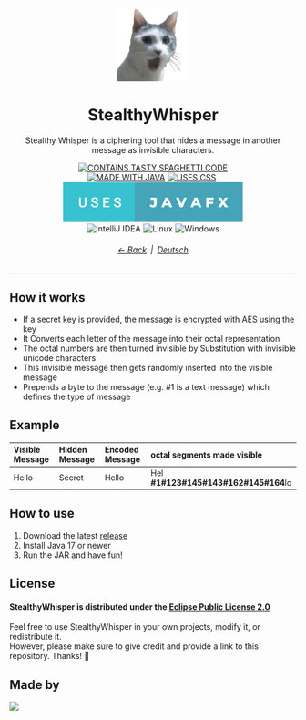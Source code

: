<!-- English README file of the StealthyWhisper project written in markdown -->
<div align="center">

<img src="./src/main/resources/com/traube/stealthywhispergui/app-icon.png" alt="Wow&#8230; such Empty!" title="StealthyWhisper Icon" width="128">
<h1>StealthyWhisper</h1>

Stealthy Whisper is a ciphering tool that hides a message in another message as invisible characters.

[![CONTAINS TASTY SPAGHETTI CODE](https://forthebadge.com/images/badges/contains-tasty-spaghetti-code.svg)](../../tree/master/src/main/java/com/traube/stealthywhispergui)   
[![MADE WITH JAVA](https://forthebadge.com/images/badges/made-with-java.svg)](https://www.java.com/)&emsp13;[![USES CSS](https://forthebadge.com/images/badges/uses-css.svg)](https://www.w3.org/Style/CSS/)&emsp13;[![USES JAVAFX](./assets/badges/USES_JAVAFX.svg)](https://openjfx.io/)  
<img src="https://img.shields.io/badge/IntelliJ_IDEA-000000.svg?style=for-the-badge&logo=intellij-idea&logoColor=white" alt="IntelliJ IDEA" title="IntelliJ IDEA" height="35">&emsp13;<img src="https://img.shields.io/badge/Linux-FCC624?style=for-the-badge&logo=linux&logoColor=black" alt="Linux" title="Linux" height="35">&emsp13;<img src="https://img.shields.io/badge/Windows-0078D6?style=for-the-badge&logo=windows&logoColor=white" alt="Windows" title="Windows" height="35">

###### [← Back](./#readme)&ensp;|&ensp;[Deutsch](./README_DE.md)
</div>

---

## How it works

- If a secr⁡⁤⁡⁤‌⁠⁡⁤‍​⁡⁤‍​⁡⁤‍⁠⁡⁤‍⁣⁡﻿⁢⁡‌﻿⁡‌﻿⁡⁤﻿⁤⁡⁤‌﻿⁡⁤‍‌⁡⁤‍​⁡⁤‍‌⁡‌‍⁡⁤​⁢⁡⁤​‌⁡‌﻿⁡⁤﻿⁠⁡⁤‍‍⁡⁤⁠‍⁡⁤⁣⁢⁡⁤‌⁢⁡⁤‌﻿⁡‍‌⁡⁤⁢⁠⁡⁤​﻿⁡⁤⁠﻿⁡‍⁠et key is provided, the message is encrypted with AES using the key
- It Converts each letter of the message into their octal representation
- The octal numbers are then turned invisible by Substitution with invisible unicode characters
- This invisible message then gets randomly inserted into the visible message
- Prepends a byte to the message (e.g. #1 is a text message) which defines the type of message


## Example

| Visible Message | Hidden Message | Encoded Message | octal segments made visible                |
|:----------------|:---------------|:----------------|:-------------------------------------------|
| Hello           | Secret         | Hel⁡⁤⁡⁤⁢⁣⁡⁤​‌⁡⁤​⁣⁡⁤‍⁢⁡⁤​‌⁡⁤‍​lo           | Hel&#8203;**#1#123#145#143#162#145#164**lo |


## How to use

1. Download the latest [release](../../releases)
2. Install Java 17 or newer
3. Run the JAR and have fun!


## License

#### StealthyWhisper is distributed under the [Eclipse Public License 2.0](./LICENSE)   

Feel free to use StealthyWhisper in your own projects, modify it, or redistribute it.  
However, please make sure to give credit and provide a link to this repository. Thanks! &#128578;

## Made by

<a href="../../graphs/contributors" target="_blank">
  <img src="https://contrib.rocks/image?repo=Traube1000101/StealthyWhisperGUI" />
</a>
